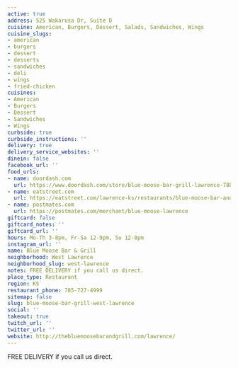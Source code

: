 ```yaml
---
active: true
address: 525 Wakarusa Dr, Suite D
cuisine: American, Burgers, Dessert, Salads, Sandwiches, Wings
cuisine_slugs:
- american
- burgers
- dessert
- desserts
- sandwiches
- deli
- wings
- fried-chicken
cuisines:
- American
- Burgers
- Dessert
- Sandwiches
- Wings
curbside: true
curbside_instructions: ''
delivery: true
delivery_service_websites: ''
dinein: false
facebook_url: ''
food_urls:
- name: doordash.com
  url: https://www.doordash.com/store/blue-moose-bar-grill-lawrence-788195/en-US
- name: eatstreet.com
  url: https://eatstreet.com/lawrence-ks/restaurants/blue-moose-bar-and-grill?ref=google_action_link
- name: postmates.com
  url: https://postmates.com/merchant/blue-moose-lawrence
giftcard: false
giftcard_notes: ''
giftcard_url: ''
hours: Mo-Th 3-8pm, Fr-Sa 12-9pm, Su 12-8pm
instagram_url: ''
name: Blue Moose Bar & Grill
neighborhood: West Lawrence
neighborhood_slug: west-lawrence
notes: FREE DELIVERY if you call us direct.
place_type: Restaurant
region: KS
restaurant_phone: 785-727-4999
sitemap: false
slug: blue-moose-bar-grill-west-lawrence
social: ''
takeout: true
twitch_url: ''
twitter_url: ''
website: http://thebluemoosebarandgrill.com/lawrence/
---
```


FREE DELIVERY if you call us direct.